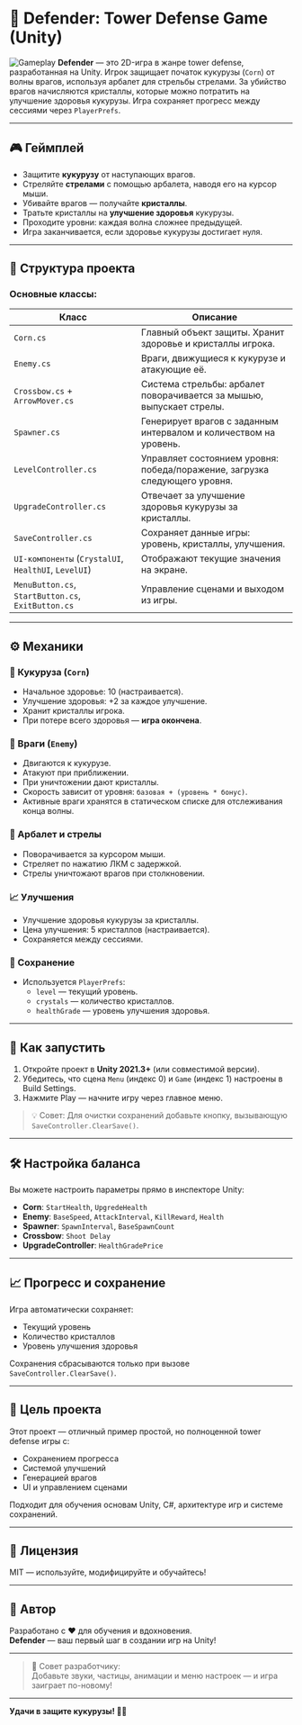 # 🌽 Defender: Tower Defense Game (Unity)
![Gameplay](demo.gif)
**Defender** — это 2D-игра в жанре tower defense, разработанная на Unity. Игрок защищает початок кукурузы (`Corn`) от волны врагов, используя арбалет для стрельбы стрелами. За убийство врагов начисляются кристаллы, которые можно потратить на улучшение здоровья кукурузы. Игра сохраняет прогресс между сессиями через `PlayerPrefs`.

---

## 🎮 Геймплей

- Защитите **кукурузу** от наступающих врагов.
- Стреляйте **стрелами** с помощью арбалета, наводя его на курсор мыши.
- Убивайте врагов — получайте **кристаллы**.
- Тратьте кристаллы на **улучшение здоровья** кукурузы.
- Проходите уровни: каждая волна сложнее предыдущей.
- Игра заканчивается, если здоровье кукурузы достигает нуля.

---

## 📁 Структура проекта

### Основные классы:

| Класс | Описание |
|-------|----------|
| `Corn.cs` | Главный объект защиты. Хранит здоровье и кристаллы игрока. |
| `Enemy.cs` | Враги, движущиеся к кукурузе и атакующие её. |
| `Crossbow.cs` + `ArrowMover.cs` | Система стрельбы: арбалет поворачивается за мышью, выпускает стрелы. |
| `Spawner.cs` | Генерирует врагов с заданным интервалом и количеством на уровень. |
| `LevelController.cs` | Управляет состоянием уровня: победа/поражение, загрузка следующего уровня. |
| `UpgradeController.cs` | Отвечает за улучшение здоровья кукурузы за кристаллы. |
| `SaveController.cs` | Сохраняет данные игры: уровень, кристаллы, улучшения. |
| `UI-компоненты` (`CrystalUI`, `HealthUI`, `LevelUI`) | Отображают текущие значения на экране. |
| `MenuButton.cs`, `StartButton.cs`, `ExitButton.cs` | Управление сценами и выходом из игры. |

---

## ⚙️ Механики

### 🌾 Кукуруза (`Corn`)
- Начальное здоровье: 10 (настраивается).
- Улучшение здоровья: +2 за каждое улучшение.
- Хранит кристаллы игрока.
- При потере всего здоровья — **игра окончена**.

### 👾 Враги (`Enemy`)
- Двигаются к кукурузе.
- Атакуют при приближении.
- При уничтожении дают кристаллы.
- Скорость зависит от уровня: `базовая + (уровень * бонус)`.
- Активные враги хранятся в статическом списке для отслеживания конца волны.

### 🏹 Арбалет и стрелы
- Поворачивается за курсором мыши.
- Стреляет по нажатию ЛКМ с задержкой.
- Стрелы уничтожают врагов при столкновении.

### 📈 Улучшения
- Улучшение здоровья кукурузы за кристаллы.
- Цена улучшения: 5 кристаллов (настраивается).
- Сохраняется между сессиями.

### 🔄 Сохранение
- Используется `PlayerPrefs`:
  - `level` — текущий уровень.
  - `crystals` — количество кристаллов.
  - `healthGrade` — уровень улучшения здоровья.

---

## 🧩 Как запустить

1. Откройте проект в **Unity 2021.3+** (или совместимой версии).
2. Убедитесь, что сцена `Menu` (индекс 0) и `Game` (индекс 1) настроены в Build Settings.
3. Нажмите Play — начните игру через главное меню.

> 💡 Совет: Для очистки сохранений добавьте кнопку, вызывающую `SaveController.ClearSave()`.

---

## 🛠️ Настройка баланса

Вы можете настроить параметры прямо в инспекторе Unity:

- **Corn**: `StartHealth`, `UpgredeHealth`
- **Enemy**: `BaseSpeed`, `AttackInterval`, `KillReward`, `Health`
- **Spawner**: `SpawnInterval`, `BaseSpawnCount`
- **Crossbow**: `Shoot Delay`
- **UpgradeController**: `HealthGradePrice`

---

## 📈 Прогресс и сохранение

Игра автоматически сохраняет:
- Текущий уровень
- Количество кристаллов
- Уровень улучшения здоровья

Сохранения сбрасываются только при вызове `SaveController.ClearSave()`.

---

## 🎯 Цель проекта

Этот проект — отличный пример простой, но полноценной tower defense игры с:
- Сохранением прогресса
- Системой улучшений
- Генерацией врагов
- UI и управлением сценами

Подходит для обучения основам Unity, C#, архитектуре игр и системе сохранений.

---

## 📜 Лицензия

MIT — используйте, модифицируйте и обучайтесь!

---

## 🤝 Автор

Разработано с ❤️ для обучения и вдохновения.  
**Defender** — ваш первый шаг в создании игр на Unity!

---

> 🌟 Совет разработчику:  
> Добавьте звуки, частицы, анимации и меню настроек — и игра заиграет по-новому!

---

**Удачи в защите кукурузы! 🌽🏹**
